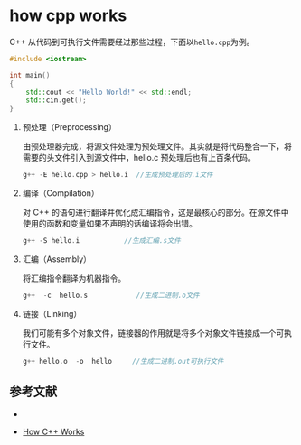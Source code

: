 # how cpp works

C++ 从代码到可执行文件需要经过那些过程，下面以`hello.cpp`为例。

```c++
#include <iostream>

int main()
{
	std::cout << "Hello World!" << std::endl;
	std::cin.get();
}
```

1. 预处理（Preprocessing）

   由预处理器完成，将源文件处理为预处理文件。其实就是将代码整合一下，将需要的头文件引入到源文件中，hello.c 预处理后也有上百条代码。

   ```c++
   g++ -E hello.cpp > hello.i  //生成预处理后的.i文件
   ```

2. 编译（Compilation）

   对 C++ 的语句进行翻译并优化成汇编指令，这是最核心的部分。在源文件中使用的函数和变量如果不声明的话编译将会出错。

   ```c++
   g++ -S hello.i 			//生成汇编.s文件
   ```

3. 汇编（Assembly）

   将汇编指令翻译为机器指令。

   ```c++
   g++  -c  hello.s            //生成二进制.o文件
   ```

4. 链接（Linking）

   我们可能有多个对象文件，链接器的作用就是将多个对象文件链接成一个可执行文件。

   ```c++
   g++ hello.o  -o  hello  	  //生成二进制.out可执行文件 
   ```




## 参考文献

- 

- [How C++ Works](https://www.youtube.com/watch?v=SfGuIVzE_Os&list=PLlrATfBNZ98dudnM48yfGUldqGD0S4FFb&index=5)